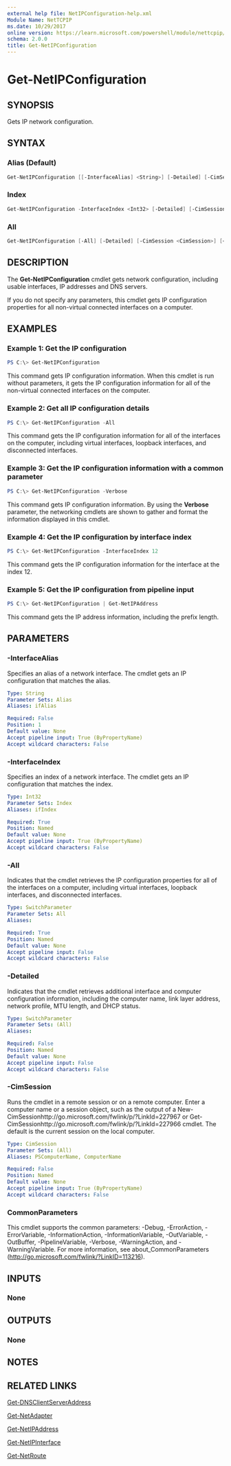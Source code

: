 ```yaml
---
external help file: NetIPConfiguration-help.xml
Module Name: NetTCPIP
ms.date: 10/29/2017
online version: https://learn.microsoft.com/powershell/module/nettcpip/get-netipconfiguration?view=windowsserver2012r2-ps&wt.mc_id=ps-gethelp
schema: 2.0.0
title: Get-NetIPConfiguration
---
```


# Get-NetIPConfiguration

## SYNOPSIS
Gets IP network configuration.

## SYNTAX

### Alias (Default)
```powershell
Get-NetIPConfiguration [[-InterfaceAlias] <String>] [-Detailed] [-CimSession <CimSession>] [<CommonParameters>]
```

### Index
```powershell
Get-NetIPConfiguration -InterfaceIndex <Int32> [-Detailed] [-CimSession <CimSession>] [<CommonParameters>]
```

### All
```powershell
Get-NetIPConfiguration [-All] [-Detailed] [-CimSession <CimSession>] [<CommonParameters>]
```

## DESCRIPTION
The **Get-NetIPConfiguration** cmdlet gets network configuration, including usable interfaces, IP addresses and DNS servers.

If you do not specify any parameters, this cmdlet gets IP configuration properties for all non-virtual connected interfaces on a computer.

## EXAMPLES

### Example 1: Get the IP configuration
```powershell
PS C:\> Get-NetIPConfiguration
```

This command gets IP configuration information.
When this cmdlet is run without parameters, it gets the IP configuration information for all of the non-virtual connected interfaces on the computer.

### Example 2: Get all IP configuration details
```powershell
PS C:\> Get-NetIPConfiguration -All
```

This command gets the IP configuration information for all of the interfaces on the computer, including virtual interfaces, loopback interfaces, and disconnected interfaces.

### Example 3: Get the IP configuration information with a common parameter
```powershell
PS C:\> Get-NetIPConfiguration -Verbose
```

This command gets IP configuration information.
By using the **Verbose** parameter, the networking cmdlets are shown to gather and format the information displayed in this cmdlet.

### Example 4: Get the IP configuration by interface index
```powershell
PS C:\> Get-NetIPConfiguration -InterfaceIndex 12
```

This command gets the IP configuration information for the interface at the index 12.

### Example 5: Get the IP configuration from pipeline input
```powershell
PS C:\> Get-NetIPConfiguration | Get-NetIPAddress
```

This command gets the IP address information, including the prefix length.

## PARAMETERS

### -InterfaceAlias
Specifies an alias of a network interface.
The cmdlet gets an IP configuration that matches the alias.

```yaml
Type: String
Parameter Sets: Alias
Aliases: ifAlias

Required: False
Position: 1
Default value: None
Accept pipeline input: True (ByPropertyName)
Accept wildcard characters: False
```

### -InterfaceIndex
Specifies an index of a network interface.
The cmdlet gets an IP configuration that matches the index.

```yaml
Type: Int32
Parameter Sets: Index
Aliases: ifIndex

Required: True
Position: Named
Default value: None
Accept pipeline input: True (ByPropertyName)
Accept wildcard characters: False
```

### -All
Indicates that the cmdlet retrieves the IP configuration properties for all of the interfaces on a computer, including virtual interfaces, loopback interfaces, and disconnected interfaces.

```yaml
Type: SwitchParameter
Parameter Sets: All
Aliases: 

Required: True
Position: Named
Default value: None
Accept pipeline input: False
Accept wildcard characters: False
```

### -Detailed
Indicates that the cmdlet retrieves additional interface and computer configuration information, including the computer name, link layer address, network profile, MTU length, and DHCP status.

```yaml
Type: SwitchParameter
Parameter Sets: (All)
Aliases: 

Required: False
Position: Named
Default value: None
Accept pipeline input: False
Accept wildcard characters: False
```

### -CimSession
Runs the cmdlet in a remote session or on a remote computer.
Enter a computer name or a session object, such as the output of a New-CimSessionhttp://go.microsoft.com/fwlink/p/?LinkId=227967 or Get-CimSessionhttp://go.microsoft.com/fwlink/p/?LinkId=227966 cmdlet.
The default is the current session on the local computer.

```yaml
Type: CimSession
Parameter Sets: (All)
Aliases: PSComputerName, ComputerName

Required: False
Position: Named
Default value: None
Accept pipeline input: True (ByPropertyName)
Accept wildcard characters: False
```

### CommonParameters
This cmdlet supports the common parameters: -Debug, -ErrorAction, -ErrorVariable, -InformationAction, -InformationVariable, -OutVariable, -OutBuffer, -PipelineVariable, -Verbose, -WarningAction, and -WarningVariable. For more information, see about_CommonParameters (http://go.microsoft.com/fwlink/?LinkID=113216).

## INPUTS

### None

## OUTPUTS

### None

## NOTES

## RELATED LINKS

[Get-DNSClientServerAddress](../dnsclient/Get-DnsClientServerAddress.md)

[Get-NetAdapter](../netadapter/Get-NetAdapter.md)

[Get-NetIPAddress](./Get-NetIPAddress.md)

[Get-NetIPInterface](./Get-NetIPInterface.md)

[Get-NetRoute](./Get-NetRoute.md)
